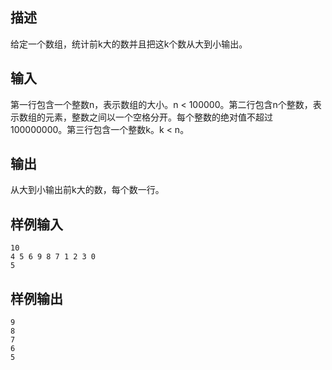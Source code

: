 ## 描述


给定一个数组，统计前k大的数并且把这k个数从大到小输出。

## 输入


第一行包含一个整数n，表示数组的大小。n < 100000。第二行包含n个整数，表示数组的元素，整数之间以一个空格分开。每个整数的绝对值不超过100000000。第三行包含一个整数k。k < n。

## 输出


从大到小输出前k大的数，每个数一行。

## 样例输入


```
10
4 5 6 9 8 7 1 2 3 0
5
```


## 样例输出


```
9
8
7
6
5
```


